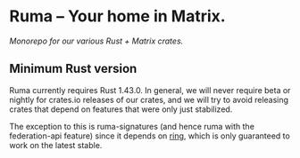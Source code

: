 # Ruma – Your home in Matrix.

*Monorepo for our various Rust + Matrix crates.*

## Minimum Rust version

Ruma currently requires Rust 1.43.0. In general, we will never require beta or
nightly for crates.io releases of our crates, and we will try to avoid releasing
crates that depend on features that were only just stabilized.

The exception to this is ruma-signatures (and hence ruma with the federation-api
feature) since it depends on [ring][], which is only guaranteed to work on the
latest stable.

[ring]: https://github.com/briansmith/ring/
